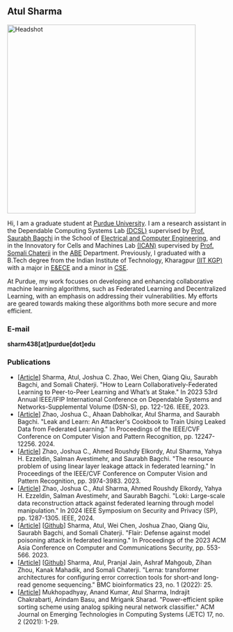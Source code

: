 ## Atul Sharma
<img width="433" alt="Headshot" src="https://user-images.githubusercontent.com/70724062/184516645-b58cfaf6-724f-4e90-b4c7-8b72043494a1.PNG">

Hi, I am a graduate student at [Purdue University](https://www.purdue.edu/). I am a research assistant in the Dependable Computing Systems Lab [(DCSL)](https://engineering.purdue.edu/dcsl/) supervised by [Prof. Saurabh Bagchi](https://saurabhbagchi.us) in the School of [Electrical and Computer Engineering](https://engineering.purdue.edu/ECE), and in the Innovatory for Cells and Machines Lab [(ICAN)](https://schaterji.io/research/) supervised by [Prof. Somali Chaterji](https://schaterji.io/) in the [ABE](https://engineering.purdue.edu/ABE) Department. Previously, I graduated with a B.Tech degree from the Indian Institute of Technology, Kharagpur [(IIT KGP)](http://www.iitkgp.ac.in/) with a major in [E&ECE](http://www.iitkgp.ac.in/department/EC) and a minor in [CSE](http://cse.iitkgp.ac.in/).

At Purdue, my work focuses on developing and enhancing collaborative machine learning algorithms, such as Federated Learning and Decentralized Learning, with an emphasis on addressing their vulnerabilities. My efforts are geared towards making these algorithms both more secure and more efficient.

### E-mail

**sharm438[at]purdue[dot]edu**

### Publications

- [[Article](https://ieeexplore.ieee.org/abstract/document/10206535?casa_token=19-HhNMOwWYAAAAA:XFeeySN43ACV4f_ZVv6uzexwd0sfEkDXtnESLrdj3IOOvsF5cDzgK-sC9j2TplvnRWKX7v5Mkg)] Sharma, Atul, Joshua C. Zhao, Wei Chen, Qiang Qiu, Saurabh Bagchi, and Somali Chaterji. "How to Learn Collaboratively-Federated Learning to Peer-to-Peer Learning and What’s at Stake." In 2023 53rd Annual IEEE/IFIP International Conference on Dependable Systems and Networks-Supplemental Volume (DSN-S), pp. 122-126. IEEE, 2023.
- [[Article](https://openaccess.thecvf.com/content/CVPR2024/html/Zhao_Leak_and_Learn_An_Attackers_Cookbook_to_Train_Using_Leaked_CVPR_2024_paper.html)] Zhao, Joshua C., Ahaan Dabholkar, Atul Sharma, and Saurabh Bagchi. "Leak and Learn: An Attacker's Cookbook to Train Using Leaked Data from Federated Learning." In Proceedings of the IEEE/CVF Conference on Computer Vision and Pattern Recognition, pp. 12247-12256. 2024.
- [[Article](https://openaccess.thecvf.com/content/CVPR2023/html/Zhao_The_Resource_Problem_of_Using_Linear_Layer_Leakage_Attack_in_CVPR_2023_paper.html)] Zhao, Joshua C., Ahmed Roushdy Elkordy, Atul Sharma, Yahya H. Ezzeldin, Salman Avestimehr, and Saurabh Bagchi. "The resource problem of using linear layer leakage attack in federated learning." In Proceedings of the IEEE/CVF Conference on Computer Vision and Pattern Recognition, pp. 3974-3983. 2023.
- [[Article](https://ieeexplore.ieee.org/abstract/document/10646724)] Zhao, Joshua C., Atul Sharma, Ahmed Roushdy Elkordy, Yahya H. Ezzeldin, Salman Avestimehr, and Saurabh Bagchi. "Loki: Large-scale data reconstruction attack against federated learning through model manipulation." In 2024 IEEE Symposium on Security and Privacy (SP), pp. 1287-1305. IEEE, 2024.
- [[Article](https://dl.acm.org/doi/10.1145/3579856.3582836)] [[Github](https://github.com/sharm438/FLAIR)] Sharma, Atul, Wei Chen, Joshua Zhao, Qiang Qiu, Saurabh Bagchi, and Somali Chaterji. "Flair: Defense against model poisoning attack in federated learning." In Proceedings of the 2023 ACM Asia Conference on Computer and Communications Security, pp. 553-566. 2023.
- [[Article](https://bmcbioinformatics.biomedcentral.com/articles/10.1186/s12859-021-04547-0)] [[Github](https://github.com/icanforce/lerna-genomics)] Sharma, Atul, Pranjal Jain, Ashraf Mahgoub, Zihan Zhou, Kanak Mahadik, and Somali Chaterji. "Lerna: transformer architectures for configuring error correction tools for short-and long-read genome sequencing." BMC bioinformatics 23, no. 1 (2022): 25.
- [[Article](https://dl.acm.org/doi/abs/10.1145/3432814)] Mukhopadhyay, Anand Kumar, Atul Sharma, Indrajit Chakrabarti, Arindam Basu, and Mrigank Sharad. "Power-efficient spike sorting scheme using analog spiking neural network classifier." ACM Journal on Emerging Technologies in Computing Systems (JETC) 17, no. 2 (2021): 1-29.

